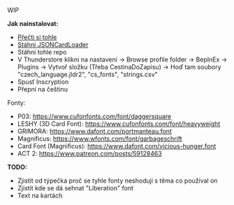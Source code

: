 WIP

**Jak nainstalovat:**
- [Přečti si tohle](https://inscryptionmodding.github.io/InscryptionAPI/wiki/getting_started.html)
- [Stáhni JSONCardLoader](https://thunderstore.io/c/inscryption/p/MADH95Mods/JSONCardLoader/)
- Stáhni tohle repo
- V Thunderstore klikni na nastavení -> Browse profile folder -> BepInEx -> Plugins -> Vytvoř složku (Třeba CestinaDoZapisu) -> Hoď tam soubory "czech_language.jldr2", "cs_fonts", "strings.csv"
- Spusť Inscryption
- Přepni na češtinu

Fonty:

- P03: https://www.cufonfonts.com/font/daggersquare
- LESHY (3D Card Font): https://www.cufonfonts.com/font/heavyweight
- GRIMORA: https://www.dafont.com/portmanteau.font
- Magnificus: https://www.wfonts.com/font/garbageschrift
- Card Font (Magnificus): https://www.dafont.com/vicious-hunger.font
- ACT 2: https://www.patreon.com/posts/59128463

**TODO:**

- Zjistit od týpečka proč se tyhle fonty neshodují s těma co používal on
- Zjistit kde se dá sehnat "Liberation" font
- Text na kartách
